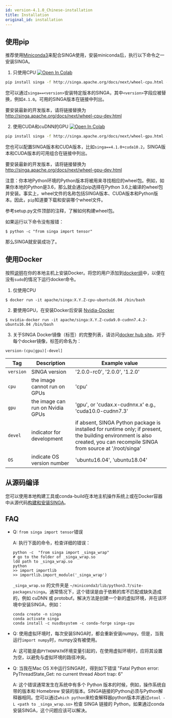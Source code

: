 ```yaml
---
id: version-4.1.0_Chinese-installation
title: Installation
original_id: installation
---
```


<!--- Licensed to the Apache Software Foundation (ASF) under one or more contributor license agreements.  See the NOTICE file distributed with this work for additional information regarding copyright ownership.  The ASF licenses this file to you under the Apache License, Version 2.0 (the "License"); you may not use this file except in compliance with the License.  You may obtain a copy of the License at http://www.apache.org/licenses/LICENSE-2.0 Unless required by applicable law or agreed to in writing, software distributed under the License is distributed on an "AS IS" BASIS, WITHOUT WARRANTIES OR CONDITIONS OF ANY KIND, either express or implied.  See the License for the specific language governing permissions and limitations under the License.  -->

## 使用pip

推荐使用[Miniconda3](https://conda.io/miniconda.html)来配合SINGA使用，安装miniconda后，执行以下命令之一安装SINGA。

1. 只使用CPU
   [![Open In Colab](https://colab.research.google.com/assets/colab-badge.svg)](https://colab.research.google.com/drive/17RA056Brwk0vBQTFaZ-l9EbqwADO0NA9?usp=sharing)

```bash
pip install singa -f http://singa.apache.org/docs/next/wheel-cpu.html --trusted-host singa.apache.org
```

您可以通过`singa==<version>`安装特定版本的SINGA，其中`<version>`字段应被替换，例如`4.1.0`。可用的SINGA版本在链接中列出。

要安装最新的开发版本，请将链接替换为
http://singa.apache.org/docs/next/wheel-cpu-dev.html

2. 使用CUDA和cuDNN的GPU
   [![Open In Colab](https://colab.research.google.com/assets/colab-badge.svg)](https://colab.research.google.com/drive/1W30IPCqj5fG8ADAQsFqclaCLyIclVcJL?usp=sharing)

```bash
pip install singa -f http://singa.apache.org/docs/next/wheel-gpu.html --trusted-host singa.apache.org
```

您也可以配置SINGA版本和CUDA版本，比如`singa==4.1.0+cuda10.2`，SINGA版本和CUDA版本的可用组合在链接中列出。

要安装最新的开发版本，请将链接替换为
http://singa.apache.org/docs/next/wheel-gpu-dev.html

注意：你本地Python环境的Python版本将被用来寻找相应的wheel包。例如，如果你本地的Python是3.6，那么就会通过pip选择在Python 3.6上编译的wheel包并安装。事实上，wheel文件的名称包括SINGA版本、CUDA版本和Python版本。因此，`pip`知道要下载和安装哪个wheel文件。

参考setup.py文件顶部的注释，了解如何构建wheel包。

如果运行以下命令没有报错：
```shell
$ python -c "from singa import tensor"
```

那么SINGA就安装成功了。

## 使用Docker

按照[说明](https://docs.docker.com/install/)在你的本地主机上安装Docker。将您的用户添加到[docker组](https://docs.docker.com/install/linux/linux-postinstall/)中，以便在没有`sudo`的情况下运行docker命令。

1. 仅使用CPU

```shell
$ docker run -it apache/singa:X.Y.Z-cpu-ubuntu16.04 /bin/bash
```

2. 要使用GPU，在安装Docker后安装
   [Nvidia-Docker](https://github.com/NVIDIA/nvidia-docker) 

```shell
$ nvidia-docker run -it apache/singa:X.Y.Z-cuda9.0-cudnn7.4.2-ubuntu16.04 /bin/bash
```

3. 关于SINGA Docker镜像（标签）的完整列表，请访问[docker hub site](https://hub.docker.com/r/apache/singa/)。对于每个docker镜像，标签的命名为：

```shell
version-(cpu|gpu)[-devel]
```

| Tag       | Description                      | Example value                                                                                                                                                             |
| --------- | -------------------------------- | ------------------------------------------------------------------------------------------------------------------------------------------------------------------------- |
| `version` | SINGA version                    | '2.0.0-rc0', '2.0.0', '1.2.0'                                                                                                                                             |
| `cpu`     | the image cannot run on GPUs     | 'cpu'                                                                                                                                                                     |
| `gpu`     | the image can run on Nvidia GPUs | 'gpu', or 'cudax.x-cudnnx.x' e.g., 'cuda10.0-cudnn7.3'                                                                                                                    |
| `devel`   | indicator for development        | if absent, SINGA Python package is installed for runtime only; if present, the building environment is also created, you can recompile SINGA from source at '/root/singa' |
| `OS`      | indicate OS version number       | 'ubuntu16.04', 'ubuntu18.04'                                                                                                                                              |

## 从源码编译
您可以使用本地构建工具或conda-build在本地主机操作系统上或在Docker容器中从源代码[构建和安装SINGA](build.md)。

## FAQ

- Q: `from singa import tensor`错误

  A: 执行下面的命令，检查详细的错误：

  ```shell
  python -c  "from singa import _singa_wrap"
  # go to the folder of _singa_wrap.so
  ldd path to _singa_wrap.so
  python
  >> import importlib
  >> importlib.import_module('_singa_wrap')
  ```
  `_singa_wrap.so` 的文件夹是 `~/miniconda3/lib/python3.7/site-packages/singa`。通常情况下，这个错误是由于依赖的库不匹配或缺失造成的，例如 cuDNN 或 protobuf。解决方法是创建一个新的虚拟环境，并在该环境中安装SINGA，例如：
  

  ```shell
  conda create -n singa
  conda activate singa
  conda install -c nusdbsystem -c conda-forge singa-cpu
  ```

- Q: 使用虚拟环境时，每次安装SINGA时，都会重新安装numpy。但是，当我运行`import numpy`时，numpy没有被使用。

  A: 
  这可能是由`PYTHONPATH`环境变量引起的，在使用虚拟环境时，应将其设置为空，以避免与虚拟环境的路径冲突。

- Q: 当我在Mac OS X中运行SINGA时，得到如下错误 "Fatal Python error:
  PyThreadState_Get: no current thread Abort trap: 6"

  A: 这个错误通常发生在系统中有多个 Python 版本的时候，例如，操作系统自带的版本和 Homebrew 安装的版本。SINGA链接的Python必须与Python解释器相同。您可以通过`which python`来检查解释器python版本并通过`otool -L <path to _singa_wrap.so>` 检查 SINGA 链接的 Python，如果通过conda安装SINGA，这个问题应该可以解决。
